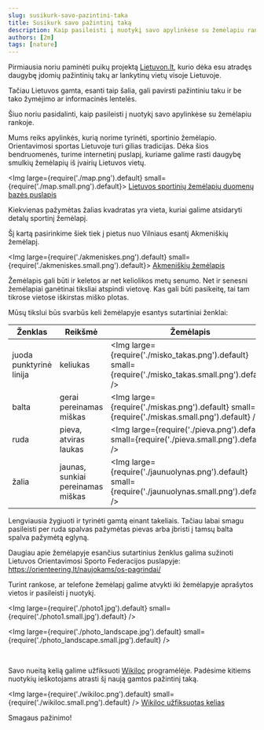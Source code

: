```yaml
---
slug: susikurk-savo-pazintini-taka
title: Susikurk savo pažintinį taką
description: Kaip pasileisti į nuotykį savo apylinkėse su žemėlapiu rankoje
authors: [2m]
tags: [nature]
---
```


Pirmiausia noriu paminėti puikų projektą [Lietuvon.lt](https://www.lietuvon.lt/), kurio dėka esu atradęs daugybę įdomių pažintinių takų ar lankytinų vietų visoje Lietuvoje.

Tačiau Lietuvos gamta, esanti taip šalia, gali pavirsti pažintiniu taku ir be tako žymėjimo ar informacinės lentelės.

Šiuo noriu pasidalinti, kaip pasileisti į nuotykį savo apylinkėse su žemėlapiu rankoje.

<!--truncate-->

Mums reiks apylinkės, kurią norime tyrinėti, sportinio žemėlapio. Orientavimosi sportas Lietuvoje turi gilias tradicijas. Dėka šios bendruomenės, turime internetinį puslapį, kuriame galime rasti daugybę smulkių žemėlapių iš įvairių Lietuvos vietų.

<Img large={require('./map.png').default} small={require('./map.small.png').default}>
    [Lietuvos sportinių žemėlapių duomenų bazės puslapis](https://dbsportas.lt/lt/zmlp)
</Img>

Kiekvienas pažymėtas žalias kvadratas yra vieta, kuriai galime atsidaryti detalų sportinį žemėlapį.

Šį kartą pasirinkime šiek tiek į pietus nuo Vilniaus esantį Akmeniškių žemėlapį.

<Img large={require('./akmeniskes.png').default} small={require('./akmeniskes.small.png').default}>
    [Akmeniškių žemėlapis](https://dbsportas.lt/lt/zmlp/1102)
</Img>

Žemėlapis gali būti ir keletos ar net keliolikos metų senumo. Net ir senesni žemėlapiai ganėtinai tiksliai atspindi vietovę. Kas gali būti pasikeitę, tai tam tikrose vietose iškirstas miško plotas.

Mūsų tikslui būs svarbūs keli žemėlapyje esantys sutartiniai ženklai:

| Ženklas                 | Reikšmė                           | Žemėlapis                                                                                               |
|-------------------------|-----------------------------------|---------------------------------------------------------------------------------------------------------|
| juoda punktyrinė linija | keliukas                          | <Img large={require('./misko_takas.png').default} small={require('./misko_takas.small.png').default} /> |
| balta                   | gerai pereinamas miškas           | <Img large={require('./miskas.png').default} small={require('./miskas.small.png').default} />           |
| ruda                    | pieva, atviras laukas             | <Img large={require('./pieva.png').default} small={require('./pieva.small.png').default} />             |
| žalia                   | jaunas, sunkiai pereinamas miškas | <Img large={require('./jaunuolynas.png').default} small={require('./jaunuolynas.small.png').default} /> |

Lengviausia žygiuoti ir tyrinėti gamtą einant takeliais. Tačiau labai smagu pasileisti per ruda spalvas pažymėtas pievas arba įbristi į tamsų balta spalva pažymėtą eglyną.

Daugiau apie žemėlapyje esančius sutartinius ženklus galima sužinoti Lietuvos Orientavimosi Sporto Federacijos puslapyje: https://orienteering.lt/naujokams/os-pagrindai/

Turint rankose, ar telefone žemėlapį galime atvykti iki žemėlapyje aprašytos vietos ir pasileisti į nuotykį.

<Img large={require('./photo1.jpg').default} small={require('./photo1.small.jpg').default} />

<Img large={require('./photo_landscape.jpg').default} small={require('./photo_landscape.small.jpg').default} />

<div style={{ display: 'grid', gridTemplateColumns: '1fr 1fr', gridColumnGap: '0.5rem' }}>
    <Img large={require('./photo_portrait1.jpg').default} small={require('./photo_portrait1.small.jpg').default} />
    <Img large={require('./photo_portrait2.jpg').default} small={require('./photo_portrait2.small.jpg').default} />
</div>

Savo nueitą kelią galime užfiksuoti [Wikiloc](https://www.wikiloc.com/) programėlėje. Padėsime kitiems nuotykių ieškotojams atrasti šį naują gamtos pažintinį taką.

<Img large={require('./wikiloc.png').default} small={require('./wikiloc.small.png').default} />
[Wikiloc užfiksuotas kelias](https://www.wikiloc.com/trail-running-trails/akmeniskes-59741388)

Smagaus pažinimo!
